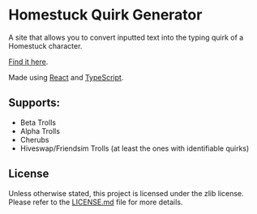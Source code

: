 # Homestuck Quirk Generator

A site that allows you to convert inputted text into the typing quirk of a Homestuck character.

[Find it here][website-link].

Made using [React][react] and [TypeScript][ts].

## Supports:

- Beta Trolls
- Alpha Trolls
- Cherubs
- Hiveswap/Friendsim Trolls (at least the ones with identifiable quirks)

## License

Unless otherwise stated, this project is licensed under the zlib license. Please refer to the [LICENSE.md](LICENSE.md) file for more details.

[website-link]: https://homestuck-quirks.web.app/
[ts]: https://www.typescriptlang.org
[react]: https://reactjs.org/
